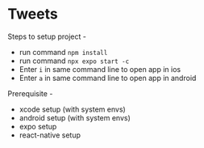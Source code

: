 # Tweets

Steps to setup project -

- run command `npm install`
- run command `npx expo start -c`
- Enter `i` in same command line to open app in ios
- Enter `a` in same command line to open app in android

Prerequisite -

- xcode setup (with system envs)
- android setup (with system envs)
- expo setup
- react-native setup
